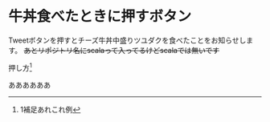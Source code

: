 牛丼食べたときに押すボタン
=================================

Tweetボタンを押すとチーズ牛丼中盛りツユダクを食べたことをお知らせします。
~~あとリポジトリ名にscalaって入ってるけどscalaでは無いです~~

押し方[^1]

ああああああ

[^1]: 1補足あれこれ例
